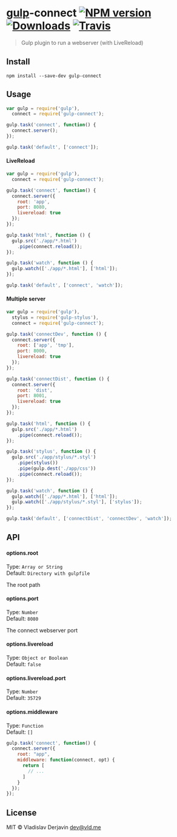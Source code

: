 [gulp](https://github.com/wearefractal/gulp)-connect  [![NPM version][npm-image]][npm-url] [![Downloads][downloads-image]][downloads-url] [![Travis][travis-image]][travis-url]
==================


> Gulp plugin to run a webserver (with LiveReload)

## Install

```
npm install --save-dev gulp-connect
```


## Usage

```js
var gulp = require('gulp'),
  connect = require('gulp-connect');

gulp.task('connect', function() {
  connect.server();
});

gulp.task('default', ['connect']);
```


#### LiveReload
```js
var gulp = require('gulp'),
  connect = require('gulp-connect');

gulp.task('connect', function() {
  connect.server({
    root: 'app',
    port: 8080,
    livereload: true
  });
});

gulp.task('html', function () {
  gulp.src('./app/*.html')
    .pipe(connect.reload());
});

gulp.task('watch', function () {
  gulp.watch(['./app/*.html'], ['html']);
});

gulp.task('default', ['connect', 'watch']);
```

#### Multiple server

```js
var gulp = require('gulp'),
  stylus = require('gulp-stylus'),
  connect = require('gulp-connect');

gulp.task('connectDev', function () {
  connect.server({
    root: ['app', 'tmp'],
    port: 8000,
    livereload: true
  });
});

gulp.task('connectDist', function () {
  connect.server({
    root: 'dist',
    port: 8001,
    livereload: true
  });
});

gulp.task('html', function () {
  gulp.src('./app/*.html')
    .pipe(connect.reload());
});

gulp.task('stylus', function () {
  gulp.src('./app/stylus/*.styl')
    .pipe(stylus())
    .pipe(gulp.dest('./app/css'))
    .pipe(connect.reload());
});

gulp.task('watch', function () {
  gulp.watch(['./app/*.html'], ['html']);
  gulp.watch(['./app/stylus/*.styl'], ['stylus']);
});

gulp.task('default', ['connectDist', 'connectDev', 'watch']);

```

## API

#### options.root

Type: `Array or String`   
Default: `Directory with gulpfile`   

The root path

#### options.port

Type: `Number`   
Default: `8080`

The connect webserver port

#### options.livereload

Type: `Object or Boolean`   
Default: `false`

#### options.livereload.port

Type: `Number`   
Default: `35729`

#### options.middleware

Type: `Function`   
Default: `[]`

```js
gulp.task('connect', function() {
  connect.server({
    root: "app",
    middleware: function(connect, opt) {
      return [
        // ...
      ]
    }
  });
});
```


## License

MIT © Vladislav Derjavin <dev@vld.me>


[npm-url]: https://npmjs.org/package/gulp-connect
[npm-image]: https://badge.fury.io/js/gulp-connect.svg
[travis-url]: https://travis-ci.org/AveVlad/gulp-connect
[travis-image]: https://travis-ci.org/AveVlad/gulp-connect.svg
[downloads-url]: https://github.com/AveVlad/gulp-connect/
[downloads-image]: http://img.shields.io/npm/dm/gulp-connect.svg
